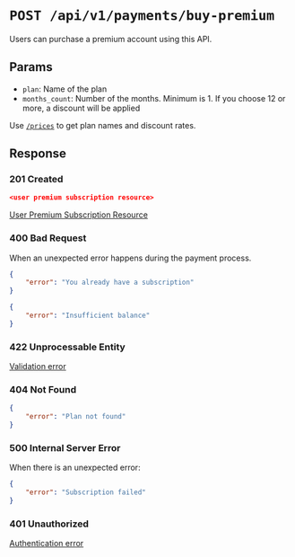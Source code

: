 # `POST /api/v1/payments/buy-premium`
Users can purchase a premium account using this API.


## Params

- `plan`: Name of the plan
- `months_count`: Number of the months. Minimum is 1. If you choose 12 or more, a discount will be applied

Use [`/prices`](prices.md) to get plan names and discount rates.

## Response

### 201 Created
```json
<user premium subscription resource>
```

[User Premium Subscription Resource](user_premium_subscription_resource.md)

### 400 Bad Request
When an unexpected error happens during the payment process.

```json
{
    "error": "You already have a subscription"
}
```

```json
{
    "error": "Insufficient balance"
}
```

### 422 Unprocessable Entity
[Validation error](../_globals/validation-errors.md)

### 404 Not Found
```json
{
    "error": "Plan not found"
}
```

### 500 Internal Server Error
When there is an unexpected error:
```json
{
    "error": "Subscription failed"
}
```

### 401 Unauthorized
[Authentication error](../_globals/authentication-errors.md)
